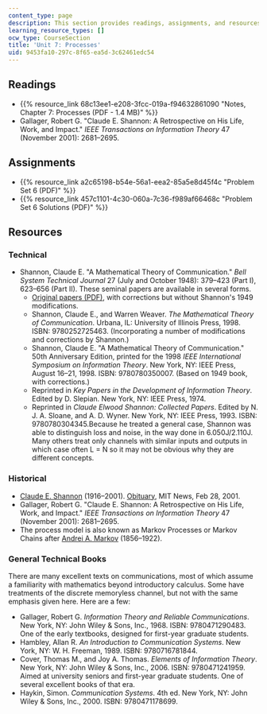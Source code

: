 ```yaml
---
content_type: page
description: This section provides readings, assignments, and resources on processes.
learning_resource_types: []
ocw_type: CourseSection
title: 'Unit 7: Processes'
uid: 9453fa10-297c-8f65-ea5d-3c62461edc54
---
```


Readings
--------

*   {{% resource_link 68c13ee1-e208-3fcc-019a-f94632861090 "Notes, Chapter 7: Processes (PDF - 1.4 MB)" %}}
*   Gallager, Robert G. "Claude E. Shannon: A Retrospective on His Life, Work, and Impact." _IEEE Transactions on Information Theory_ 47 (November 2001): 2681–2695.

Assignments
-----------

*   {{% resource_link a2c65198-b54e-56a1-eea2-85a5e8d45f4c "Problem Set 6 (PDF)" %}}
*   {{% resource_link 457c1101-4c30-060a-7c36-f989af66468c "Problem Set 6 Solutions (PDF)" %}}

Resources
---------

### Technical

*   Shannon, Claude E. "A Mathematical Theory of Communication." _Bell System Technical Journal_ 27 (July and October 1948): 379–423 (Part I), 623–656 (Part II). These seminal papers are available in several forms.
    *   [Original papers (PDF)](http://worrydream.com/refs/Shannon%20-%20A%20Mathematical%20Theory%20of%20Communication.pdf), with corrections but without Shannon's 1949 modifications.
    *   Shannon, Claude E., and Warren Weaver. _The Mathematical Theory of Communication_. Urbana, IL: University of Illinois Press, 1998. ISBN: 9780252725463. (Incorporating a number of modifications and corrections by Shannon.)
    *   Shannon, Claude E. "A Mathematical Theory of Communication." 50th Anniversary Edition, printed for the 1998 _IEEE International Symposium on Information Theory_. New York, NY: IEEE Press, August 16–21, 1998. ISBN: 9780780350007. (Based on 1949 book, with corrections.)
    *   Reprinted in _Key Papers in the Development of Information Theory_. Edited by D. Slepian. New York, NY: IEEE Press, 1974.
    *   Reprinted in _Claude Elwood Shannon: Collected Papers_. Edited by N. J. A. Sloane, and A. D. Wyner. New York, NY: IEEE Press, 1993. ISBN: 9780780304345.Because he treated a general case, Shannon was able to distinguish loss and noise, in the way done in 6.050J/2.110J. Many others treat only channels with similar inputs and outputs in which case often L = N so it may not be obvious why they are different concepts.

### Historical

*   [Claude E. Shannon](http://www-groups.dcs.st-andrews.ac.uk/~history/Biographies/Shannon.html) (1916–2001). [Obituary](http://web.mit.edu/newsoffice/2001/obitshannon-0228.html), MIT News, Feb 28, 2001.
*   Gallager, Robert G. "Claude E. Shannon: A Retrospective on His Life, Work, and Impact." _IEEE Transactions on Information Theory_ 47 (November 2001): 2681–2695.
*   The process model is also known as Markov Processes or Markov Chains after [Andrei A. Markov](http://www-groups.dcs.st-andrews.ac.uk/~history/Biographies/Markov.html) (1856–1922).

### General Technical Books

There are many excellent texts on communications, most of which assume a familiarity with mathematics beyond introductory calculus. Some have treatments of the discrete memoryless channel, but not with the same emphasis given here. Here are a few:

*   Gallager, Robert G. _Information Theory and Reliable Communications_. New York, NY: John Wiley & Sons, Inc., 1968. ISBN: 9780471290483.  
    One of the early textbooks, designed for first-year graduate students.
*   Hambley, Allan R. _An Introduction to Communication Systems_. New York, NY: W. H. Freeman, 1989. ISBN: 9780716781844.
*   Cover, Thomas M., and Joy A. Thomas. _Elements of Information Theory_. New York, NY: John Wiley & Sons, Inc., 2006. ISBN: 9780471241959.  
    Aimed at university seniors and first-year graduate students. One of several excellent books of that era.
*   Haykin, Simon. _Communication Systems_. 4th ed. New York, NY: John Wiley & Sons, Inc., 2000. ISBN: 9780471178699.